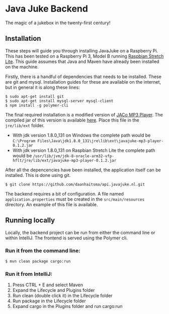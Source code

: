 # Java Juke Backend
The magic of a jukebox in the twenty-first century!


## Installation
These steps will guide you through installing JavaJuke on a Raspberry Pi. This has been tested on a Raspberry Pi 3, Model B running [Raspbian Stretch Lite](https://www.raspberrypi.org/downloads/raspbian/). This guide assumes that Java and Maven have already been installed on the machine.

Firstly, there is a handful of dependencies that needs to be installed. These are git and mysql. Installation guides for these are available on the internet, but in general it is along these lines:
```
$ sudo apt-get install git
$ sudo apt-get install mysql-server mysql-client
$ npm install -g polymer-cli
```

The final required installation is a modified version of [JACo MP3 Player](http://jacomp3player.sourceforge.net/). The compiled jar of this version is available [here](https://github.com/daanhaitsma/javajuke-mp3-player/blob/master/lib/javajuke-mp3-player-0.1.2.jar). Place this file in the `jre/lib/ext` folder.
* With jdk version 1.8.0_131 on Windows the complete path would be `C:\Program Files\Java\jdk1.8.0_131\jre\lib\ext\javajuke-mp3-player-0.1.2.jar`
* With jdk version 1.8.0_131 on Raspbian Stretch Lite the complete path would be `/usr/lib/jvm/jdk-8-oracle-arm32-vfp-hflt/jre/lib/ext/javajuke-mp3-player-0.1.2.jar`

After all the depencencies have been installed, the application itself can be installed. This is done using git.

```
$ git clone https://github.com/daanhaitsma/api.javajuke.nl.git
```
The backend requires a bit of configuration. A file named `application.properties` must be created in the `src/main/resources` directory. An example of this file is available.

## Running locally
Locally, the backend project can be run from either the command line or within IntelliJ. The frontend is served using the Polymer cli.

### Run it from the command line:
```
$ mvn clean package cargo:run
```

### Run it from IntelliJ:
1. Press CTRL + E and select Maven
2. Expand the Lifecycle and Plugins folder
3. Run clean (double click it) in the Lifecycle folder
4. Run package in the Lifecycle folder
5. Expand cargo in the Plugins folder and run cargo:run
